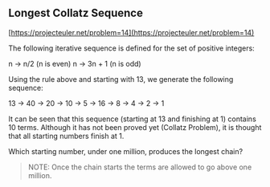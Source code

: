 ## Longest Collatz Sequence

[https://projecteuler.net/problem=14](https://projecteuler.net/problem=14)

The following iterative sequence is defined for the set of positive integers:

n → n/2 (n is even)
n → 3n + 1 (n is odd)

Using the rule above and starting with 13, we generate the following sequence:

13 → 40 → 20 → 10 → 5 → 16 → 8 → 4 → 2 → 1

It can be seen that this sequence (starting at 13 and finishing at 1) contains 10 terms. Although it has not been
proved yet (Collatz Problem), it is thought that all starting numbers finish at 1.

Which starting number, under one million, produces the longest chain?

> NOTE: Once the chain starts the terms are allowed to go above one million.